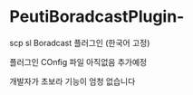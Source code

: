 # PeutiBoradcastPlugin-
scp sl Boradcast 플러그인 (한국어 고정)

플러그인 COnfig 파일 아직없음 추가예정

개발자가 초보라 기능이 엄청 없습니다
